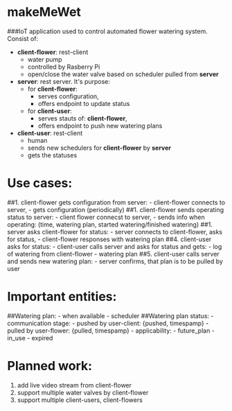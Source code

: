 # makeMeWet
###IoT application used to control automated flower watering system. Consist of:
- **client-flower**: rest-client
    - water pump 
    - controlled by Rasberry Pi
    - open/close the water valve based on scheduler pulled from **server**
- **server**: rest server. It's purpose:
    - for **client-flower**: 
        - serves configuration, 
        - offers endpoint to update status
    - for **client-user**: 
        - serves stauts of: **client-flower**, 
        - offers endpoint to push new watering plans
- **client-user**: rest-client
    - human 
    - sends new schedulers for **client-flower** by **server**
    - gets the statuses
        
        
# Use cases: 
##1. client-flower gets configuration from server:
    - client-flower connects to server, 
        - gets configuration (periodically)
##1. client-flower sends operating status to server:
    - client flower connecst to server, 
        - sends info when operating: (time, watering plan, started watering/finished watering)
##1. server asks client-flower for status:
    - server connects to client-flower, asks for status, 
        - client-flower responses with watering plan
##4. client-user asks for status:
    - client-user calls server and asks for status and gets:
        - log of watering from client-flower
        - watering plan
##5. client-user calls server and sends new watering plan:
    - server confirms, that plan is to be pulled by user

# Important entities:
##Watering plan:
    - when available
    - scheduler
##Watering plan status: 
    - communication stage:
        - pushed by user-client: {pushed, timespamp}
        - pulled by user-flower: {pulled, timespamp}
    - applicability:
        - future_plan
        - in_use
        - expired
        
# Planned work:
1. add live video stream from client-flower
2. support multiple water valves by client-flower
3. support multiple client-users, client-flowers
